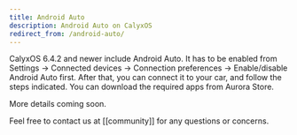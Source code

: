 ```yaml
---
title: Android Auto
description: Android Auto on CalyxOS
redirect_from: /android-auto/
---
```


CalyxOS 6.4.2 and newer include Android Auto. It has to be enabled from Settings -> Connected devices -> Connection preferences -> Enable/disable Android Auto first. After that, you can connect it to your car, and follow the steps indicated. You can download the required apps from Aurora Store.

More details coming soon.

Feel free to contact us at [[community]] for any questions or concerns.
